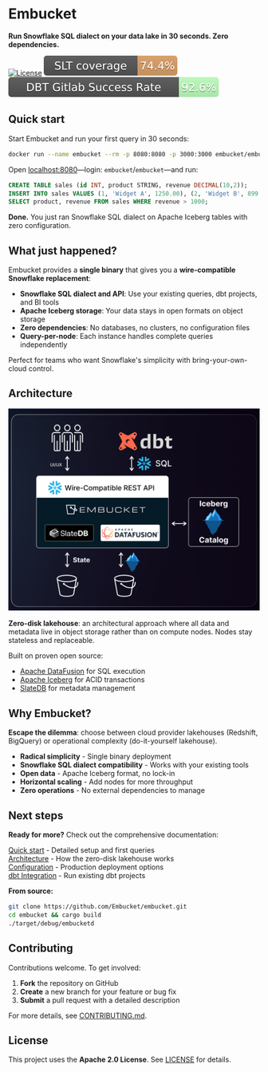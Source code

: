 # Embucket

**Run Snowflake SQL dialect on your data lake in 30 seconds. Zero dependencies.**

[![License](https://img.shields.io/badge/License-Apache_2.0-blue.svg)](https://opensource.org/licenses/Apache-2.0)
[![SQL Logic Test Coverage](https://raw.githubusercontent.com/Embucket/embucket/assets/assets/badge.svg)](test/README.md)
[![dbt Gitlab run results](https://raw.githubusercontent.com/Embucket/embucket/assets_dbt/assets_dbt/dbt_success_badge.svg)](test/dbt_integration_tests/dbt-gitlab/README.md)

## Quick start

Start Embucket and run your first query in 30 seconds:

```bash
docker run --name embucket --rm -p 8080:8080 -p 3000:3000 embucket/embucket
```

Open [localhost:8080](http://localhost:8080)—login: `embucket`/`embucket`—and run:

```sql
CREATE TABLE sales (id INT, product STRING, revenue DECIMAL(10,2));
INSERT INTO sales VALUES (1, 'Widget A', 1250.00), (2, 'Widget B', 899.50);
SELECT product, revenue FROM sales WHERE revenue > 1000;
```

**Done.** You just ran Snowflake SQL dialect on Apache Iceberg tables with zero configuration.

## What just happened?

Embucket provides a **single binary** that gives you a **wire-compatible Snowflake replacement**:

- **Snowflake SQL dialect and API**: Use your existing queries, dbt projects, and BI tools
- **Apache Iceberg storage**: Your data stays in open formats on object storage  
- **Zero dependencies**: No databases, no clusters, no configuration files
- **Query-per-node**: Each instance handles complete queries independently

Perfect for teams who want Snowflake's simplicity with bring-your-own-cloud control.

## Architecture

![Embucket Architecture](architecture.png)

**Zero-disk lakehouse**: an architectural approach where all data and metadata live in object storage rather than on compute nodes. Nodes stay stateless and replaceable.

Built on proven open source:
- [Apache DataFusion](https://datafusion.apache.org/) for SQL execution
- [Apache Iceberg](https://iceberg.apache.org/) for ACID transactions  
- [SlateDB](https://slatedb.io/) for metadata management

## Why Embucket?

**Escape the dilemma**: choose between cloud provider lakehouses (Redshift, BigQuery) or operational complexity (do-it-yourself lakehouse).

- **Radical simplicity** - Single binary deployment  
- **Snowflake SQL dialect compatibility** - Works with your existing tools  
- **Open data** - Apache Iceberg format, no lock-in  
- **Horizontal scaling** - Add nodes for more throughput  
- **Zero operations** - No external dependencies to manage

## Next steps

**Ready for more?** Check out the comprehensive documentation:

[Quick start](https://docs.embucket.com/essentials/quick-start/) - Detailed setup and first queries  
[Architecture](https://docs.embucket.com/essentials/architecture/) - How the zero-disk lakehouse works  
[Configuration](https://docs.embucket.com/essentials/configuration/) - Production deployment options  
[dbt Integration](https://docs.embucket.com/guides/dbt-snowplow/) - Run existing dbt projects  

**From source:**
```bash
git clone https://github.com/Embucket/embucket.git
cd embucket && cargo build
./target/debug/embucketd
```

## Contributing  

Contributions welcome. To get involved:  

1. **Fork** the repository on GitHub  
2. **Create** a new branch for your feature or bug fix  
3. **Submit** a pull request with a detailed description  

For more details, see [CONTRIBUTING.md](CONTRIBUTING.md).  

## License  

This project uses the **Apache 2.0 License**. See [LICENSE](LICENSE) for details.  

